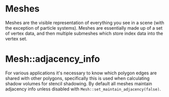 # Meshes

Meshes are the visible representation of everything you see in a scene (with the exception of particle systems). Meshes are essentially made up of a set of vertex data, and then multiple submeshes which store index data into the vertex set.

# Mesh::adjacency_info

For various applications it's necessary to know which polygon edges are shared with other polygons, specifically this is used when calculating shadow volumes for stencil shadowing. By default all meshes maintain adjacency info unless disabled with `Mesh::set_maintain_adjacency(false)`.


